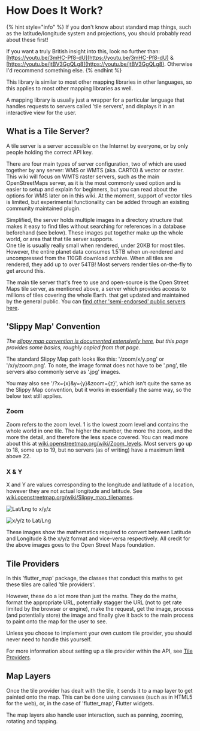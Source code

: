 # How Does It Work?

{% hint style="info" %}
If you don't know about standard map things, such as the latitude/longitude system and projections, you should probably read about these first!

If you want a truly British insight into this, look no further than: [https://youtu.be/3mHC-Pf8-dU](https://youtu.be/3mHC-Pf8-dU) & [https://youtu.be/jtBV3GgQLg8](https://youtu.be/jtBV3GgQLg8). Otherwise I'd recommend something else.
{% endhint %}

This library is similar to most other mapping libraries in other languages, so this applies to most other mapping libraries as well.

A mapping library is usually just a wrapper for a particular language that handles requests to servers called 'tile servers', and displays it in an interactive view for the user.

## What is a Tile Server?

A tile server is a server accessible on the Internet by everyone, or by only people holding the correct API key.

There are four main types of server configuration, two of which are used together by any server: WMS or WMTS (aka. CARTO) & vector or raster. This wiki will focus on WMTS raster servers, such as the main OpenStreetMaps server, as it is the most commonly used option and is easier to setup and explain for beginners, but you can read about the options for WMS later on in this wiki. At the moment, support of vector tiles is limited, but experimental functionality can be added through an existing community maintained plugin.

Simplified, the server holds multiple images in a directory structure that makes it easy to find tiles without searching for references in a database beforehand (see below). These images put together make up the whole world, or area that that tile server supports.\
One tile is usually really small when rendered, under 20KB for most tiles. However, the entire planet data consumes 1.5TB when un-rendered and uncompressed from the 110GB download archive. When all tiles are rendered, they add up to over 54TB! Most servers render tiles on-the-fly to get around this.

The main tile server that's free to use and open-source is the Open Street Maps tile server, as mentioned above, a server which provides access to millions of tiles covering the whole Earth. that get updated and maintained by the general public. You can [find other 'semi-endorsed' public servers here](https://wiki.openstreetmap.org/wiki/Tile\_servers).

## 'Slippy Map' Convention

_The_ [_slippy map convention is documented extensively here_](https://wiki.openstreetmap.org/wiki/Slippy\_map\_tilenames)_, but this page provides some basics, roughly copied from that page._

The standard Slippy Map path looks like this: '/zoom/x/y.png' or '/x/y/zoom.png'. To note, the image format does not have to be '.png', tile servers also commonly serve as '.jpg' images.

You may also see '/?x={x}\&y={y}\&zoom={z}', which isn't quite the same as the Slippy Map convention, but it works in essentially the same way, so the below text still applies.

### Zoom

Zoom refers to the zoom level. 1 is the lowest zoom level and contains the whole world in one tile. The higher the number, the more the zoom, and the more the detail, and therefore the less space covered. You can read more about this at [wiki.openstreetmap.org/wiki/Zoom\_levels](https://wiki.openstreetmap.org/wiki/Zoom\_levels). Most servers go up to 18, some up to 19, but no servers (as of writing) have a maximum limit above 22.

### X & Y

X and Y are values corresponding to the longitude and latitude of a location, however they are not actual longitude and latitude. See [wiki.openstreetmap.org/wiki/Slippy\_map\_tilenames](https://wiki.openstreetmap.org/wiki/Slippy\_map\_tilenames#Implementations).

![Lat/Lng to x/y/z](https://wiki.openstreetmap.org/w/images/thumb/a/a5/Latlon\_to\_tile.png/450px-Latlon\_to\_tile.png)

![x/y/z to Lat/Lng](https://wiki.openstreetmap.org/w/images/thumb/1/1f/Tile\_to\_latlon.png/450px-Tile\_to\_latlon.png)

These images show the mathematics required to convert between Latitude and Longitude & the x/y/z format and vice-versa respectively. All credit for the above images goes to the Open Street Maps foundation.

## Tile Providers

In this 'flutter\_map' package, the classes that conduct this maths to get these tiles are called 'tile providers'.

However, these do a lot more than just the maths. They do the maths, format the appropriate URL, potentially stagger the URL (not to get rate limited by the browser or engine), make the request, get the image, process (and potentially store) the image and finally give it back to the main process to paint onto the map for the user to see.

Unless you choose to implement your own custom tile provider, you should never need to handle this yourself.

For more information about setting up a tile provider within the API, see [Tile Providers](../usage/layers/tile-layer/tile-providers.md).

## Map Layers

Once the tile provider has dealt with the tile, it sends it to a map layer to get painted onto the map. This can be done using canvases (such as in HTML5 for the web), or, in the case of 'flutter\_map', Flutter widgets.

The map layers also handle user interaction, such as panning, zooming, rotating and tapping.
